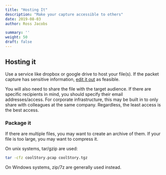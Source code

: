 ```yaml
---
title: "Hosting It"
description: "Make your capture accessible to others"
date: 2019-08-03
author: Ross Jacobs

summary: ''
weight: 50
draft: false
---
```


## Hosting it

Use a service like dropbox or google drive to host your file(s).
If the packet capture has sensitive information, [edit it out](/edit/sanitizing_hex) as feasible.

You will also need to share the file with the target audience.
If there are specific recipients in mind, you should specify
their email addresses/access. For corporate infrastructure,
this may be built in to only share with colleagues at the same company.
Regardless, the least access is the best access.

### Package it

If there are multiple files, you may want to create an archive of them.
If your file is too large, you may want to compress it.

On unix systems, tar/gzip are used:

```bash
tar -cfz coolStory.pcap coolStory.tgz
```

On Windows systems, zip/7z are generally used instead.
